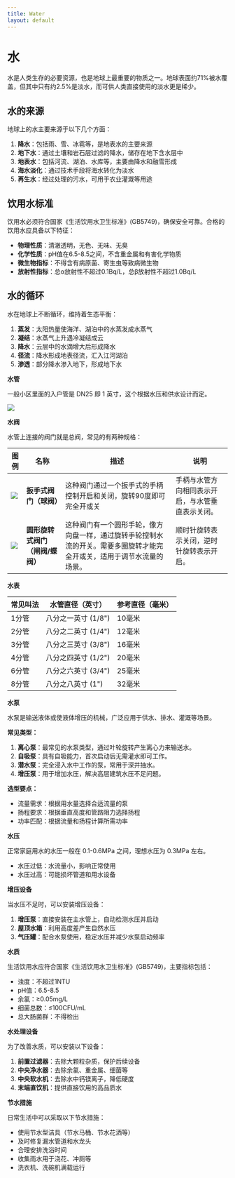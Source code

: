 ```yaml
---
title: Water
layout: default
---
```


# 水

水是人类生存的必要资源，也是地球上最重要的物质之一。地球表面约71%被水覆盖，但其中只有约2.5%是淡水，而可供人类直接使用的淡水更是稀少。

## 水的来源

地球上的水主要来源于以下几个方面：

1. **降水**：包括雨、雪、冰雹等，是地表水的主要来源
2. **地下水**：通过土壤和岩石层过滤的降水，储存在地下含水层中
3. **地表水**：包括河流、湖泊、水库等，主要由降水和融雪形成
4. **海水淡化**：通过技术手段将海水转化为淡水
5. **再生水**：经过处理的污水，可用于农业灌溉等用途

## 饮用水标准

饮用水必须符合国家《生活饮用水卫生标准》(GB5749)，确保安全可靠。合格的饮用水应具备以下特征：

- **物理性质**：清澈透明，无色、无味、无臭
- **化学性质**：pH值在6.5-8.5之间，不含重金属和有害化学物质
- **微生物指标**：不得含有病原菌、寄生虫等致病微生物
- **放射性指标**：总α放射性不超过0.1Bq/L，总β放射性不超过1.0Bq/L

## 水的循环

水在地球上不断循环，维持着生态平衡：
1. **蒸发**：太阳热量使海洋、湖泊中的水蒸发成水蒸气
2. **凝结**：水蒸气上升遇冷凝结成云
3. **降水**：云层中的水滴增大后形成降水
4. **径流**：降水形成地表径流，汇入江河湖泊
5. **渗透**：部分降水渗入地下，形成地下水

**水管**

一般小区里面的入户管是 DN25 即 1 英寸，这个根据水压和供水设计而定。

![](http://p7.itc.cn/images01/20200524/c9a898e2038b4e20811fdfb5be49b9c0.jpeg)

**水阀**

水管上连接的阀门就是总阀，常见的有两种规格：

| 图例 | 名称 | 描述 | 说明 |
|---|---|---|---|
| ![](https://img12.360buyimg.com/n1/jfs/t1/167940/22/45431/80332/66d95bfeF9b23d011/fd21519e9714b228.jpg) | **扳手式阀门（球阀）** | 这种阀门通过一个扳手式的手柄控制开启和关闭，旋转90度即可完全开或关 | 手柄与水管方向相同表示开启，与水管垂直表示关闭。 |
| ![](https://gw.alicdn.com/imgextra/i3/2508981572/O1CN01jxTJea1NU16HuMeWY_!!2-item_pic.png_300x300Q75.jpg_.webp) | **圆形旋转式阀门（闸阀/蝶阀）** | 这种阀门有一个圆形手轮，像方向盘一样，通过旋转手轮控制水流的开关。需要多圈旋转才能完全开或关，适用于调节水流量的场景。 | 顺时针旋转表示关闭，逆时针旋转表示开启。 |

**水表**

| 常见叫法 | 水管直径（英寸）      | 参考直径（毫米） |
|----------|------------------------|-------------------|
| 1分管    | 八分之一英寸 (1/8")    | 10毫米           |
| 2分管    | 八分之二英寸 (1/4")    | 12毫米           |
| 3分管    | 八分之三英寸 (3/8")    | 16毫米           |
| 4分管    | 八分之四英寸 (1/2")    | 20毫米           |
| 6分管    | 八分之六英寸 (3/4")    | 25毫米           |
| 8分管    | 八分之八英寸 (1")      | 32毫米           |

**水泵**

水泵是输送液体或使液体增压的机械，广泛应用于供水、排水、灌溉等场景。

**常见类型：**
1. **离心泵**：最常见的水泵类型，通过叶轮旋转产生离心力来输送水。
2. **自吸泵**：具有自吸能力，首次启动后无需灌水即可工作。
3. **潜水泵**：完全浸入水中工作的泵，常用于深井抽水。
4. **增压泵**：用于增加水压，解决高层建筑水压不足问题。

**选型要点：**
- 流量需求：根据用水量选择合适流量的泵
- 扬程要求：根据垂直高度和管路阻力选择扬程
- 功率匹配：根据流量和扬程计算所需功率

**水压**

正常家庭用水的水压一般在 0.1-0.6MPa 之间，理想水压为 0.3MPa 左右。
- 水压过低：水流量小，影响正常使用
- 水压过高：可能损坏管道和用水设备

**增压设备**

当水压不足时，可以安装增压设备：
1. **增压泵**：直接安装在主水管上，自动检测水压并启动
2. **屋顶水箱**：利用高度差产生自然水压
3. **气压罐**：配合水泵使用，稳定水压并减少水泵启动频率

**水质**

生活饮用水应符合国家《生活饮用水卫生标准》(GB5749)，主要指标包括：
- 浊度：不超过1NTU
- pH值：6.5-8.5
- 余氯：≥0.05mg/L
- 细菌总数：≤100CFU/mL
- 总大肠菌群：不得检出

**水处理设备**

为了改善水质，可以安装以下设备：
1. **前置过滤器**：去除大颗粒杂质，保护后续设备
2. **中央净水器**：去除余氯、重金属、细菌等
3. **中央软水机**：去除水中钙镁离子，降低硬度
4. **末端直饮机**：提供直接饮用的高品质水

**节水措施**

日常生活中可以采取以下节水措施：
- 使用节水型洁具（节水马桶、节水花洒等）
- 及时修复漏水管道和水龙头
- 合理安排洗浴时间
- 收集雨水用于浇花、冲厕等
- 洗衣机、洗碗机满载运行